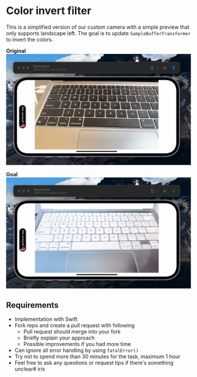 # Color invert filter 

This is a simplified version of our custom camera with a simple preview that only supports landscape left. The goal is to update `SampleBufferTransformer` to invert the colors.

**Original**
![](README/image.png)

**Goal**
![](README/image%202.png)


## Requirements 

- Implementation with Swift
- Fork repo and create a pull request with following 
  - Pull request should merge into your fork 
  - Briefly explain your approach
  - Possible improvements if you had more time
- Can ignore all error handling by using `fatalError()`
- Try not to spend more than 30 minutes for the task, maximum 1 hour
- Feel free to ask any questions or request tips if there's something unclear# iris
